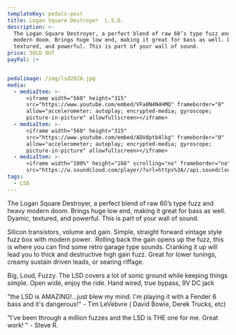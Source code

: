 ```yaml
---
templateKey: pedals-post
title: Logan Square Destroyer  L.S.D.
description: >-
  The Logan Square Destroyer, a perfect blend of raw 60’s type fuzz and heavy
  modern doom. Brings huge low end, making it great for bass as well. Dyamic,
  textured, and powerful. This is part of your wall of sound.
price: SOLD OUT
payPal: |+


pedalimage: /img/lsd2020.jpg
media:
  - mediaItem: >-
      <iframe width="560" height="315"
      src="https://www.youtube.com/embed/VFa0N4N4HMQ" frameborder="0"
      allow="accelerometer; autoplay; encrypted-media; gyroscope;
      picture-in-picture" allowfullscreen></iframe>
  - mediaItem: >-
      <iframe width="560" height="315"
      src="https://www.youtube.com/embed/ADVdptb4lkg" frameborder="0"
      allow="accelerometer; autoplay; encrypted-media; gyroscope;
      picture-in-picture" allowfullscreen></iframe>
  - mediaItem: >-
      <iframe width="100%" height="166" scrolling="no" frameborder="no"
      src="https://w.soundcloud.com/player/?url=https%3A//api.soundcloud.com/tracks/454227885&amp;color=ff5500"></iframe>
tags:
  - LSD
---
```

The Logan Square Destroyer, a perfect blend of raw 60’s type fuzz and heavy modern doom. Brings huge low end, making it great for bass as well. Dyamic, textured, and powerful. This is part of your wall of sound.

Silicon transistors, volume and gain. Simple, straight forward vintage style fuzz box with modern power.  Rolling back the gain opens up the fuzz, this is where you can find some retro garage type sounds. Cranking it up will lead you to thick and destructive high gain fuzz. Great for lower tunings, creamy sustain driven leads, or searing riffage.

Big, Loud, Fuzzy. The LSD covers a lot of sonic ground while keeping things simple. Open wide, enjoy the ride. Hand wired, true bypass, 9V DC jack

"the LSD is AMAZING!...just blew my mind. I'm playing it with a Fender 6 bass and it's dangerous!" - Tim LeVebvre ( David Bowie, Derek Trucks, etc)

"I've been through a million fuzzes and the LSD is THE one for me. Great work! " - Steve R.

